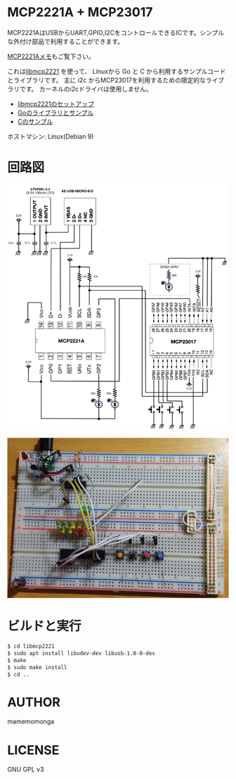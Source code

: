 # MCP2221A + MCP23017

MCP2221AはUSBからUART,GPIO,I2CをコントロールできるICです。シンプルな外付け部品で利用することができます。

[MCP2221Aメモ](https://gist.github.com/mamemomonga/fdb7a2330b0a3c5d2ba50528c5946ef4)もご覧下さい。

これは[libmcp2221](https://github.com/zkemble/libmcp2221) を使って、
Linuxから Go と C から利用するサンプルコードとライブラリです。
主に i2c からMCP23017を利用するための限定的なライブラリです。
カーネルのi2cドライバは使用しません。

* [libmcp2221のセットアップ](./libmcp2221/)
* [Goのライブラリとサンプル](./go)
* [Cのサンプル](./c)

ホストマシン: Linux(Debian 9)

# 回路図

![schematics.png](resource/schematics.png)

![photo.hpg](resource/photo.jpg)


# ビルドと実行

	$ cd libmcp2221
	$ sudo apt install libudev-dev libusb-1.0-0-dev
	$ make
	$ sudo make install
	$ cd ..

# AUTHOR

mamemomonga

# LICENSE

GNU GPL v3
